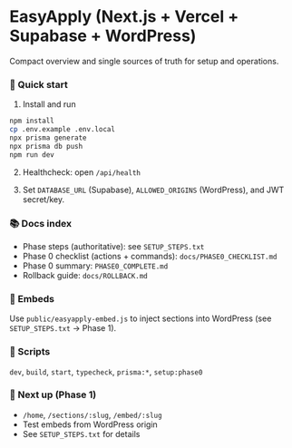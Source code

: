 # EasyApply (Next.js + Vercel + Supabase + WordPress)

Compact overview and single sources of truth for setup and operations.

### 🚀 Quick start
1) Install and run
```bash
npm install
cp .env.example .env.local
npx prisma generate
npx prisma db push
npm run dev
```

2) Healthcheck: open `/api/health`

3) Set `DATABASE_URL` (Supabase), `ALLOWED_ORIGINS` (WordPress), and JWT secret/key.

### 📚 Docs index
- Phase steps (authoritative): see `SETUP_STEPS.txt`
- Phase 0 checklist (actions + commands): `docs/PHASE0_CHECKLIST.md`
- Phase 0 summary: `PHASE0_COMPLETE.md`
- Rollback guide: `docs/ROLLBACK.md`

### 🔗 Embeds
Use `public/easyapply-embed.js` to inject sections into WordPress (see `SETUP_STEPS.txt` → Phase 1).

### 🧰 Scripts
`dev`, `build`, `start`, `typecheck`, `prisma:*`, `setup:phase0`

### 🧭 Next up (Phase 1)
- `/home`, `/sections/:slug`, `/embed/:slug`
- Test embeds from WordPress origin
- See `SETUP_STEPS.txt` for details
